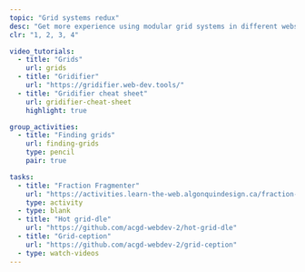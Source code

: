 ```yaml
---
topic: "Grid systems redux"
desc: "Get more experience using modular grid systems in different website layouts."
clr: "1, 2, 3, 4"

video_tutorials:
  - title: "Grids"
    url: grids
  - title: "Gridifier"
    url: "https://gridifier.web-dev.tools/"
  - title: "Gridifier cheat sheet"
    url: gridifier-cheat-sheet
    highlight: true

group_activities:
  - title: "Finding grids"
    url: finding-grids
    type: pencil
    pair: true

tasks:
  - title: "Fraction Fragmenter"
    url: "https://activities.learn-the-web.algonquindesign.ca/fraction-fragmenter/"
    type: activity
  - type: blank
  - title: "Hot grid-dle"
    url: "https://github.com/acgd-webdev-2/hot-grid-dle"
  - title: "Grid-ception"
    url: "https://github.com/acgd-webdev-2/grid-ception"
  - type: watch-videos
---
```

